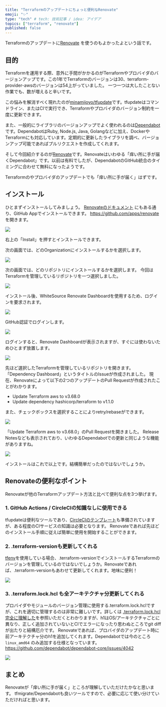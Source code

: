 ```yaml
---
title: "Terraformのアップデートにちょっと便利なRenovate"
emoji: "✨"
type: "tech" # tech: 技術記事 / idea: アイデア
topics: ["terraform", "renovate"]
published: false
---
```


Terraformのアップデートに[Renovate](https://docs.renovatebot.com/) を使うのもよかったよという話です。

## 目的

Terraformを運用する際、意外に手間がかかるのがTerraformやプロバイダのバージョンアップです。この1年でTerraformのバージョンは30、terraform-provider-awsのバージョンは54上がっていました。
一つ一つは大したことない作業でも、数が増えると辛いです。

この悩みを解消すべく現れたのが[minamijoyo/tfupdate](https://github.com/minamijoyo/tfupdate)です。tfupdateはコマンドライン、またはCIで実行でき、Terraformやプロバイダのバージョン制約を一度に更新できます。

また、一般的にライブラリのバージョンアップでよく使われるのは[Dependabot](https://docs.github.com/en/code-security/supply-chain-security/keeping-your-dependencies-updated-automatically/about-dependabot-version-updates)です。DependabotはRuby, Node.js, Java, Golangなどに加え、DockerやTerraformにも対応しています。定期的に更新したライブラリを調べ、バージョンアップ可能であればプルリクエストを作成してくれます。

そして今回紹介するのが[Renovate](https://docs.renovatebot.com/)です。Renovateはいわゆる「痒い所に手が届くDependabot」です。以前は有料でしたが、DependabotのGitHub統合のタイミングに合わせて無料になったようです。

Terraformのやプロバイダのアップデートでも「痒い所に手が届く」はずです。

## インストール

ひとまずインストールしてみましょう。
[Renovateのドキュメント](https://docs.renovatebot.com/getting-started/installing-onboarding/) にもある通り、GitHub Appでインストールできます。
https://github.com/apps/renovate を開きます。

![](https://storage.googleapis.com/zenn-user-upload/07c5da4fae2f-20211209.png)

右上の「Install」を押すとインストールできます。

次の画面では、どのOrganizationにインストールするかを選択します。

![](https://storage.googleapis.com/zenn-user-upload/fc043683de02-20211209.png)

次の画面では、どのリポジトリにインストールするかを選択します。
今回はTerraformを管理しているリポジトリを一つ選択しました。

![](https://storage.googleapis.com/zenn-user-upload/b4bd6229cf77-20211209.png)

インストール後、WhiteSource Renovate Dashboardを使用するため、ログインを要求されます。

![](https://storage.googleapis.com/zenn-user-upload/a4bb05da6013-20211209.png)

GitHub認証でログインします。

![](https://storage.googleapis.com/zenn-user-upload/64f1c26f93ca-20211209.png)

ログインすると、Renovate Dashboardが表示されますが、すぐには使わないためひとまず放置します。

![](https://storage.googleapis.com/zenn-user-upload/1db7c80672c7-20211209.png)

先ほど選択したTerraformを管理しているリポジトリを開きます。
「Dependency Dashboard」というタイトルのIssueが作成されました。
現在、Renovateによって以下の2つのアップデートのPull Requestが作成されたことがわかります。

- Update Terraform aws to v3.68.0
- Update dependency hashicorp/terraform to v1.1.0

また、チェックボックスを選択することによりretry/rebaseができます。

![](https://storage.googleapis.com/zenn-user-upload/cab8c1bb05c4-20211209.png)

「Update Terraform aws to v3.68.0」のPull Requestを開きました。
Release Notesなども表示されており、いわゆるDependabotでの更新と同じような機能がありますね。

![](https://storage.googleapis.com/zenn-user-upload/e50168d690ea-20211209.png)

インストールはこれで以上です。結構簡単だったのではないでしょうか。

## Renovateの便利なポイント

Renovateが他のTerraformアップデート方法と比べて便利な点を3つ挙げます。

### 1. GitHub Actions / CircleCIの知識なしに使用できる

tfupdateは便利なツールであり、[CircleCIのテンプレート](https://github.com/minamijoyo/tfupdate-circleci-example)も準備されていますが、ある程度のCIサービスの知識は必要となります。
Renovateであれば先ほどのインストール手順に従えば簡単に使用を開始することができます。

### 2. .terraform-versionも更新してくれる

[tfenv](https://github.com/tfutils/tfenv)を使用している場合、.terraform-versionでインストールするTerraformのバージョンを管理しているのではないでしょうか。Renovateであれば、.terraform-versionもあわせて更新してくれます。地味に便利！

![](https://storage.googleapis.com/zenn-user-upload/24521387013f-20211209.png)

### 3. .terraform.lock.hcl も全アーキテクチャ分更新してくれる

プロバイダやモジュールのバージョン管理に使用する.terraform.lock.hclですが、これを適切に管理するのは非常に難しいです。詳しくは [.terraform.lock.hcl完全に理解した](https://speakerdeck.com/minamijoyo/how-to-update-terraform-dot-lock-dot-hcl-efficiently)を参照いただくとわかりますが、h1はOS/アーキテクチャごとに異なり、正しく追加されていないとCIでエラーになったり思わぬところでgit diffが出たりと結構厄介です。
Renovateであれば、プロバイダのアップデート時に前アーキテクチャ分のh1を追加してくれます。Dependabotでは今のところ `linux_amd64` のみ追加する仕様となっています。
https://github.com/dependabot/dependabot-core/issues/4042

![](https://storage.googleapis.com/zenn-user-upload/97c13fb58fa0-20211209.png)

## まとめ

Renovateが「痒い所に手が届く」ところが理解していただけたかなと思います。
tfmigrate/Dependabotも良いツールですので、必要に応じて使い分けていただければと思います。
